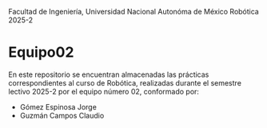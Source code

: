 Facultad de Ingeniería, Universidad Nacional Autonóma de México
Robótica 2025-2
# Equipo02
En este repositorio se encuentran almacenadas las prácticas correspondientes al curso de Robótica, realizadas durante el semestre lectivo 2025-2 por el equipo número 02, conformado por:
* Gómez Espinosa Jorge
* Guzmán Campos Claudio
